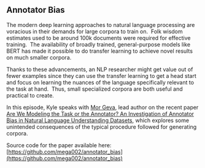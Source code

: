 ## Annotator Bias

The modern deep learning approaches to natural language processing are voracious in their demands for large corpora to train on.  Folk wisdom estimates used to be around 100k documents were required for effective training.  The availability of broadly trained, general-purpose models like BERT has made it possible to do transfer learning to achieve novel results on much smaller corpora.

Thanks to these advancements, an NLP researcher might get value out of fewer examples since they can use the transfer learning to get a head start and focus on learning the nuances of the language specifically relevant to the task at hand.  Thus, small specialized corpora are both useful and practical to create.

In this episode, Kyle speaks with [Mor Geva](https://mega002.github.io/), lead author on the recent paper [Are We Modeling the Task or the Annotator? An Investigation of Annotator Bias in Natural Language Understanding Datasets](https://arxiv.org/pdf/1908.07898.pdf), which explores some unintended consequences of the typical procedure followed for generating corpora.

Source code for the paper available here: [https://github.com/mega002/annotator_bias](https://github.com/mega002/annotator_bias)
